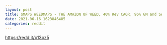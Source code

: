 ```yaml
--- 
layout: post 
title: $MAPS WEEDMAPS - THE AMAZON OF WEED, 40% Rev CAGR, 96% GM and SAFE ACT WILL DOUBLE REVENUES🥦🥦🥦👨‍🚀👨‍🚀🚀🚀 
date: 2021-06-16 1623846485 
categories: reddit 
--- 
```

https://redd.it/o13oz5